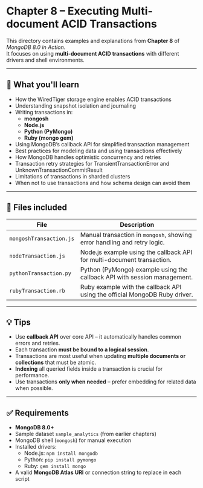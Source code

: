 # Chapter 8 – Executing Multi-document ACID Transactions

This directory contains examples and explanations from **Chapter 8** of *MongoDB 8.0 in Action*.  
It focuses on using **multi-document ACID transactions** with different drivers and shell environments.

---

## 🚀 What you'll learn

- How the WiredTiger storage engine enables ACID transactions
- Understanding snapshot isolation and journaling
- Writing transactions in:
  - **mongosh**
  - **Node.js**
  - **Python (PyMongo)**
  - **Ruby (mongo gem)**
- Using MongoDB’s callback API for simplified transaction management
- Best practices for modeling data and using transactions effectively
- How MongoDB handles optimistic concurrency and retries
- Transaction retry strategies for TransientTransactionError and UnknownTransactionCommitResult
- Limitations of transactions in sharded clusters
- When not to use transactions and how schema design can avoid them

---

## 📁 Files included

| File                       | Description |
|----------------------------|-------------|
| `mongoshTransaction.js`    | Manual transaction in `mongosh`, showing error handling and retry logic. |
| `nodeTransaction.js`       | Node.js example using the callback API for multi-document transaction. |
| `pythonTransaction.py`     | Python (PyMongo) example using the callback API with session management. |
| `rubyTransaction.rb`       | Ruby example with the callback API using the official MongoDB Ruby driver. |

---

## 💡 Tips

- Use **callback API** over core API – it automatically handles common errors and retries.
- Each transaction **must be bound to a logical session**.
- Transactions are most useful when updating **multiple documents or collections** that must be atomic.
- **Indexing** all queried fields inside a transaction is crucial for performance.
- Use transactions **only when needed** – prefer embedding for related data when possible.

---

## ✅ Requirements

- **MongoDB 8.0+**
- Sample dataset `sample_analytics` (from earlier chapters)
- MongoDB shell (`mongosh`) for manual execution
- Installed drivers:
  - Node.js: `npm install mongodb`
  - Python: `pip install pymongo`
  - Ruby: `gem install mongo`
- A valid **MongoDB Atlas URI** or connection string to replace in each script
